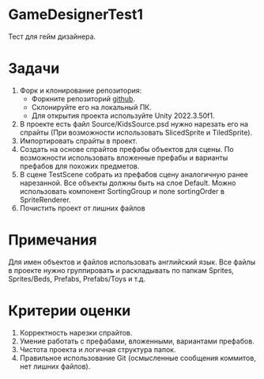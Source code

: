 # GameDesignerTest1
Тест для гейм дизайнера.

# Задачи
1. Форк и клонирование репозитория:
	- Форкните репозиторий [github](https://github.com/GamosMobile/GameDesignerTest1).
	- Склонируйте его на локальный ПК.
	- Для открытия проекта используйте Unity 2022.3.50f1.
2. В проекте есть файл Source/KidsSource.psd нужно нарезать его на спрайты (При возможности использовать SlicedSprite и TiledSprite).
3. Импортировать спрайты в проект.
4. Создать на основе спрайтов префабы объектов для сцены. По возможности использовать вложенные префабы и варианты префабов для похожих предметов.
5. В сцене TestScene собрать из префабов сцену аналогичную ранее нарезанной. Все объекты должны быть на слое Default. Можно использовать компонент SortingGroup и поле sortingOrder в SpriteRenderer.
6. Почистить проект от лишних файлов
# Примечания
Для имен объектов и файлов использовать английский язык. Все файлы в проекте нужно группировать и раскладывать по папкам Sprites, Sprites/Beds, Prefabs, Prefabs/Toys и т.д.

# Критерии оценки
1. Корректность нарезки спрайтов.
2. Умение работать с префабами, вложенными, вариантами префабов.
3. Чистота проекта и логичная структура папок.
4. Правильное использование Git (осмысленные сообщения коммитов, нет лишних файлов).
